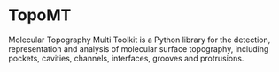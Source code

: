 # TopoMT

Molecular Topography Multi Toolkit is a Python library for the
detection, representation and analysis of molecular surface topography,
including pockets, cavities, channels, interfaces, grooves and protrusions.
